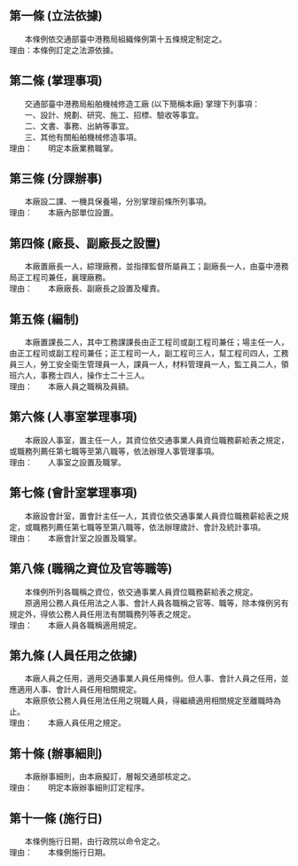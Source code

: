 第一條 (立法依據)
-----------------
　　本條例依交通部臺中港務局組織條例第十五條規定制定之。  
理由：本條例訂定之法源依據。

第二條 (掌理事項)
-----------------
　　交通部臺中港務局船舶機械修造工廠 (以下簡稱本廠) 掌理下列事項：  
　　一、設計、規劃、研究、施工、招標、驗收等事宜。  
　　二、文書、事務、出納等事宜。  
　　三、其他有關船舶機械修造事項。  
理由：　　明定本廠業務職掌。

第三條 (分課辦事)
-----------------
　　本廠設二課、一機具保養場，分別掌理前條所列事項。  
理由：　　本廠內部單位設置。

第四條 (廠長、副廠長之設置)
---------------------------
　　本廠置廠長一人，綜理廠務，並指揮監督所屬員工；副廠長一人，由臺中港務局正工程司兼任，襄理廠務。  
理由：　　本廠廠長、副廠長之設置及權責。

第五條 (編制)
-------------
　　本廠置課長二人，其中工務課課長由正工程司或副工程司兼任；場主任一人，由正工程司或副工程司兼任；正工程司一人，副工程司三人，幫工程司四人，工務員三人，勞工安全衛生管理員一人，課員一人，材料管理員一人，監工員二人，領班六人，事務士四人，操作士二十三人。  
理由：　　本廠人員之職稱及員額。

第六條 (人事室掌理事項)
-----------------------
　　本廠設人事室，置主任一人，其資位依交通事業人員資位職務薪給表之規定，或職務列薦任第七職等至第八職等，依法辦理人事管理事項。  
理由：　　人事室之設置及職掌。

第七條 (會計室掌理事項)
-----------------------
　　本廠設會計室，置會計主任一人，其資位依交通事業人員資位職務薪給表之規定，或職務列薦任第七職等至第八職等，依法辦理歲計、會計及統計事項。  
理由：　　本廠會計室之設置及職掌。

第八條 (職稱之資位及官等職等)
-----------------------------
　　本條例所列各職稱之資位，依交通事業人員資位職務薪給表之規定。  
　　原適用公務人員任用法之人事、會計人員各職稱之官等、職等，除本條例另有規定外，得依公務人員任用法有關職務列等表之規定。  
理由：　　本廠人員各職稱適用規定。

第九條 (人員任用之依據)
-----------------------
　　本廠人員之任用，適用交通事業人員任用條例。但人事、會計人員之任用，並應適用人事、會計人員任用相關規定。  
　　本廠原依公務人員任用法任用之現職人員，得繼續適用相關規定至離職時為止。  
理由：　　本廠人員任用之規定。

第十條 (辦事細則)
-----------------
　　本廠辦事細則，由本廠擬訂，層報交通部核定之。  
理由：　　明定本廠辦事細則訂定程序。

第十一條 (施行日)
-----------------
　　本條例施行日期，由行政院以命令定之。  
理由：　　本條例施行日期。
